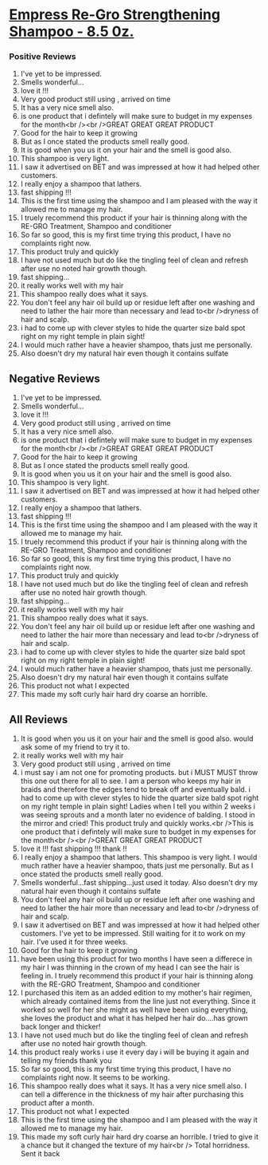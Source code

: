 # [Empress Re-Gro Strengthening Shampoo - 8.5 0z.](https://products.checkmycream.com/products/Empress-Re-Gro-Strengthening-Shampoo-8.5-0z..html)

### Positive Reviews

<ol>
      <li>I&#x27;ve yet to be impressed.</li>
      <li>Smells wonderful...</li>
      <li>love it !!!</li>
      <li>Very good product still using , arrived on time</li>
      <li>It has a very nice smell also.  </li>
      <li>is one product that i defintely will make sure to budget in my expenses for the month&lt;br /&gt;&lt;br /&gt;GREAT GREAT GREAT PRODUCT</li>
      <li>Good for the hair to keep it growing</li>
      <li>But as I once stated the products smell really good.</li>
      <li>It is good when you us it on your hair and the smell is good also.</li>
      <li>This shampoo is very light.</li>
      <li>I saw it advertised on BET and was impressed at how it had helped other customers.</li>
      <li>I really enjoy a shampoo that lathers.</li>
      <li>fast shipping !!!</li>
      <li>This is the first time using the shampoo and I am pleased with the way it allowed me to manage my hair.</li>
      <li>I truely recommend this product if your hair is thinning along with the RE-GRO Treatment, Shampoo and conditioner</li>
      <li>So far so good, this is my first time trying this product, I have no complaints right now.</li>
      <li>This product truly and quickly</li>
      <li>I have not used much but do like the tingling feel of clean and refresh after use no noted hair growth though.</li>
      <li>fast shipping...</li>
      <li>it really works well with my hair</li>
      <li>This shampoo really does what it says.  </li>
      <li>You don&#x27;t feel any hair oil build up or residue left after one washing and need to lather the hair more than necessary and lead to&lt;br /&gt;dryness of hair and scalp.</li>
      <li>i had to come up with clever styles to hide the quarter size bald spot right on my right temple in plain sight!  </li>
      <li>I would much rather have a heavier shampoo, thats just me personally.</li>
      <li>Also doesn&#x27;t dry my natural hair even though it contains sulfate</li>
</ol>


<h2>Negative Reviews</h2>
<ol>
<li> I&#x27;ve yet to be impressed.</li>
<li> Smells wonderful...</li>
<li> love it !!!</li>
<li> Very good product still using , arrived on time</li>
<li> It has a very nice smell also.  </li>
<li> is one product that i defintely will make sure to budget in my expenses for the month&lt;br /&gt;&lt;br /&gt;GREAT GREAT GREAT PRODUCT</li>
<li> Good for the hair to keep it growing</li>
<li> But as I once stated the products smell really good.</li>
<li> It is good when you us it on your hair and the smell is good also.</li>
<li> This shampoo is very light.</li>
<li> I saw it advertised on BET and was impressed at how it had helped other customers.</li>
<li> I really enjoy a shampoo that lathers.</li>
<li> fast shipping !!!</li>
<li> This is the first time using the shampoo and I am pleased with the way it allowed me to manage my hair.</li>
<li> I truely recommend this product if your hair is thinning along with the RE-GRO Treatment, Shampoo and conditioner</li>
<li> So far so good, this is my first time trying this product, I have no complaints right now.</li>
<li> This product truly and quickly</li>
<li> I have not used much but do like the tingling feel of clean and refresh after use no noted hair growth though.</li>
<li> fast shipping...</li>
<li> it really works well with my hair</li>
<li> This shampoo really does what it says.  </li>
<li> You don&#x27;t feel any hair oil build up or residue left after one washing and need to lather the hair more than necessary and lead to&lt;br /&gt;dryness of hair and scalp.</li>
<li> i had to come up with clever styles to hide the quarter size bald spot right on my right temple in plain sight!  </li>
<li> I would much rather have a heavier shampoo, thats just me personally.</li>
<li> Also doesn&#x27;t dry my natural hair even though it contains sulfate</li>
<li> This product not what I expected</li>
<li> This made my soft curly hair hard dry coarse an horrible.</li>
</ol>

<h2>All Reviews</h2>

<ol>
    <li> It is good when you us it on your hair and the smell is good also. would ask some of my friend to try it to.</li>
    <li> it really works well with my hair</li>
    <li> Very good product still using , arrived on time</li>
    <li> i must say i am not one for promoting products.  but i MUST MUST throw this one out there for all to see. I am a person who keeps my hair in braids and therefore the edges tend to break off and eventually bald. i had to come up with clever styles to hide the quarter size bald spot right on my right temple in plain sight!  Ladies when I tell you within 2 weeks i was seeing sprouts and a month later no evidence of balding. I stood in the mirror and cried! This product truly and quickly works.&lt;br /&gt;This is one product that i defintely will make sure to budget in my expenses for the month&lt;br /&gt;&lt;br /&gt;GREAT GREAT GREAT PRODUCT</li>
    <li> love it !!! fast shipping !!! thank !!</li>
    <li> I really enjoy a shampoo that lathers. This shampoo is very light. I would much rather have a heavier shampoo, thats just me personally. But as I once stated the products smell really good.</li>
    <li> Smells wonderful...fast shipping...just used it today. Also doesn&#x27;t dry my natural hair even though it contains sulfate</li>
    <li> You don&#x27;t feel any hair oil build up or residue left after one washing and need to lather the hair more than necessary and lead to&lt;br /&gt;dryness of hair and scalp.</li>
    <li> I saw it advertised on BET and was impressed at how it had helped other customers. I&#x27;ve yet to be impressed. Still waiting for it to work on my hair. I&#x27;ve used it for three weeks.</li>
    <li> Good for the hair to keep it growing</li>
    <li> have been using this product for two months I have seen a differece in my hair I was thinning in the crown of my head I can see the hair is feeling in.  I truely recommend this product if your hair is thinning along with the RE-GRO Treatment, Shampoo and conditioner</li>
    <li> I purchased this item as an added edition to my mother&#x27;s hair regimen, which already contained items from the line just not everything. Since it worked so well for her she might as well have been using everything, she loves the product and what it has helped her hair do....has grown back longer and thicker!</li>
    <li> I have not used much but do like the tingling feel of clean and refresh after use no noted hair growth though.</li>
    <li> this product realy works i use it every day i will be buying it again and telling my friends thank you</li>
    <li> So far so good, this is my first time trying this product, I have no complaints right now. It seems to be working.</li>
    <li> This shampoo really does what it says.  It has a very nice smell also.  I can tell a difference in the thickness of my hair after purchasing this product after a month.</li>
    <li> This product not what I expected</li>
    <li> This is the first time using the shampoo and I am pleased with the way it allowed me to manage my hair.</li>
    <li> This made my soft curly hair hard dry coarse an horrible. I tried to give it a chance but it changed the texture of my hair&lt;br /&gt;  Total horridness. Sent it back</li>
</ol>





